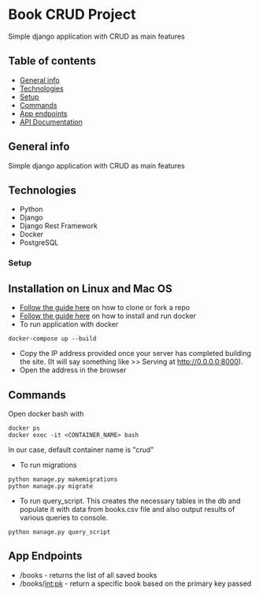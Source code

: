 # Book CRUD Project
Simple django application with CRUD as main features

## Table of contents
* [General info](#general-info)
* [Technologies](#technologies)
* [Setup](#setup)
* [Commands](#commands)
* [App endpoints](#app-endpoints)
* [API Documentation](#api-documentation)


## General info
Simple django application with CRUD as main features


## Technologies
* Python
* Django
* Django Rest Framework
* Docker
* PostgreSQL

### Setup
## Installation on Linux and Mac OS
* [Follow the guide here](https://help.github.com/articles/fork-a-repo) on how to clone or fork a repo
* [Follow the guide here](https://docs.docker.com/engine/install/) on how to install and run docker
* To run application with docker
```
docker-compose up --build
```
  
* Copy the IP address provided once your server has completed building the site. (It will say something like >> Serving at http://0.0.0.0:8000).
* Open the address in the browser

## Commands
Open docker bash with 
```
docker ps
docker exec -it <CONTAINER_NAME> bash
```
In our case, default container name is "crud"
* To run migrations
```
python manage.py makemigrations
python manage.py migrate

```
* To run query_script. This creates the necessary tables in the db and populate it with data from books.csv file and also output results of various queries to console. 
```
python manage.py query_script
```

## App Endpoints
* /books - returns the list of all saved books 
* /books/<int:pk> - return a specific book based on the primary key passed

<!-- ## API Documentation
```
http://127.0.0.1:8000/doc
``` -->